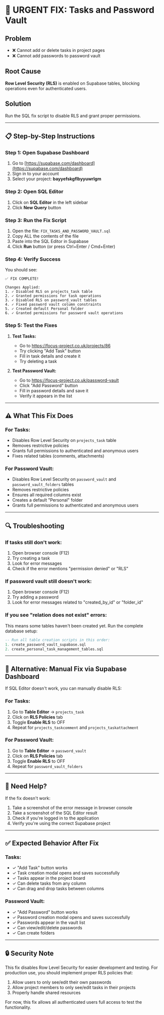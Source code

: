 # 🚀 URGENT FIX: Tasks and Password Vault

## Problem
- ❌ Cannot add or delete tasks in project pages
- ❌ Cannot add passwords to password vault

## Root Cause
**Row Level Security (RLS)** is enabled on Supabase tables, blocking operations even for authenticated users.

## Solution
Run the SQL fix script to disable RLS and grant proper permissions.

---

## 📋 Step-by-Step Instructions

### Step 1: Open Supabase Dashboard
1. Go to [https://supabase.com/dashboard](https://supabase.com/dashboard)
2. Sign in to your account
3. Select your project: **bayyefskgflbyyuwrlgm**

### Step 2: Open SQL Editor
1. Click on **SQL Editor** in the left sidebar
2. Click **New Query** button

### Step 3: Run the Fix Script
1. Open the file: `FIX_TASKS_AND_PASSWORD_VAULT.sql`
2. Copy ALL the contents of the file
3. Paste into the SQL Editor in Supabase
4. Click **Run** button (or press Ctrl+Enter / Cmd+Enter)

### Step 4: Verify Success
You should see:
```
✅ FIX COMPLETE!

Changes Applied:
1. ✓ Disabled RLS on projects_task table
2. ✓ Granted permissions for task operations
3. ✓ Disabled RLS on password_vault tables
4. ✓ Fixed password vault column constraints
5. ✓ Created default Personal folder
6. ✓ Granted permissions for password vault operations
```

### Step 5: Test the Fixes
1. **Test Tasks:**
   - Go to https://focus-project.co.uk/projects/86
   - Try clicking "Add Task" button
   - Fill in task details and create it
   - Try deleting a task

2. **Test Password Vault:**
   - Go to https://focus-project.co.uk/password-vault
   - Click "Add Password" button
   - Fill in password details and save it
   - Verify it appears in the list

---

## ⚠️ What This Fix Does

### For Tasks:
- Disables Row Level Security on `projects_task` table
- Removes restrictive policies
- Grants full permissions to authenticated and anonymous users
- Fixes related tables (comments, attachments)

### For Password Vault:
- Disables Row Level Security on `password_vault` and `password_vault_folders` tables
- Removes restrictive policies
- Ensures all required columns exist
- Creates a default "Personal" folder
- Grants full permissions to authenticated and anonymous users

---

## 🔍 Troubleshooting

### If tasks still don't work:
1. Open browser console (F12)
2. Try creating a task
3. Look for error messages
4. Check if the error mentions "permission denied" or "RLS"

### If password vault still doesn't work:
1. Open browser console (F12)
2. Try adding a password
3. Look for error messages related to "created_by_id" or "folder_id"

### If you see "relation does not exist" errors:
This means some tables haven't been created yet. Run the complete database setup:
```sql
-- Run all table creation scripts in this order:
1. create_password_vault_supabase.sql
2. create_personal_task_management_tables.sql
```

---

## 📝 Alternative: Manual Fix via Supabase Dashboard

If SQL Editor doesn't work, you can manually disable RLS:

### For Tasks:
1. Go to **Table Editor** → `projects_task`
2. Click on **RLS Policies** tab
3. Toggle **Enable RLS** to OFF
4. Repeat for `projects_taskcomment` and `projects_taskattachment`

### For Password Vault:
1. Go to **Table Editor** → `password_vault`
2. Click on **RLS Policies** tab
3. Toggle **Enable RLS** to OFF
4. Repeat for `password_vault_folders`

---

## 📧 Need Help?

If the fix doesn't work:
1. Take a screenshot of the error message in browser console
2. Take a screenshot of the SQL Editor result
3. Check if you're logged in to the application
4. Verify you're using the correct Supabase project

---

## ✅ Expected Behavior After Fix

### Tasks:
- ✓ "Add Task" button works
- ✓ Task creation modal opens and saves successfully
- ✓ Tasks appear in the project board
- ✓ Can delete tasks from any column
- ✓ Can drag and drop tasks between columns

### Password Vault:
- ✓ "Add Password" button works
- ✓ Password creation modal opens and saves successfully
- ✓ Passwords appear in the vault list
- ✓ Can view/edit/delete passwords
- ✓ Can create folders

---

## 🔒 Security Note

This fix disables Row Level Security for easier development and testing. For production use, you should implement proper RLS policies that:
1. Allow users to only see/edit their own passwords
2. Allow project members to only see/edit tasks in their projects
3. Properly handle shared resources

For now, this fix allows all authenticated users full access to test the functionality.

